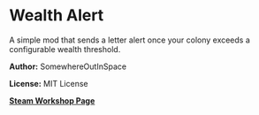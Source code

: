 # Wealth Alert
A simple mod that sends a letter alert once your colony exceeds a configurable wealth threshold.

**Author:** SomewhereOutInSpace

**License:** MIT License

[**Steam Workshop Page**](https://steamcommunity.com/sharedfiles/filedetails/?id=2658117697)